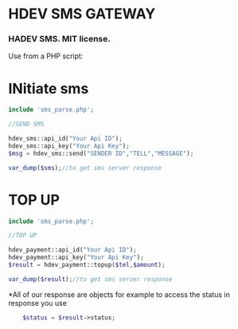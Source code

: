 
# HDEV SMS GATEWAY

### HADEV SMS. MIT license.

Use from a PHP script:


# INitiate sms
```php
include 'sms_parse.php';

//SEND SMS

hdev_sms::api_id("Your Api ID");
hdev_sms::api_key("Your Api Key");
$msg = hdev_sms::send("SENDER ID","TELL","MESSAGE");

var_dump($sms);//to get sms server response
```

# TOP UP 
```php
include 'sms_parse.php';

//TOP UP

hdev_payment::api_id("Your Api ID");
hdev_payment::api_key("Your Api Key");
$result = hdev_payment::topup($tel,$amount);

var_dump($result);//to get sms server response
```

*All of our response are objects for example to access the status in response you use
```php
	$status = $result->status;
```
